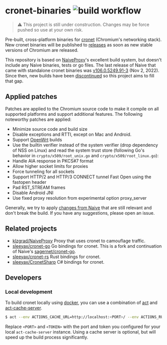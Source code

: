 # cronet-binaries ![build workflow](https://github.com/sleeyax/cronet-binaries/actions/workflows/build.yml/badge.svg)

> :warning: This project is still under construction. Changes may be force pushed so use at your own risk.

Pre-built, cross-platform binaries for [cronet](https://chromium.googlesource.com/chromium/src/+/master/components/cronet/README.md) (Chromium's networking stack). New cronet binaries will be published to [releases](https://github.com/sleeyax/cronet-binaries/releases) as soon as new stable versions of Chromium are released.

This repository is based on [NaiveProxy](https://github.com/klzgrad/naiveproxy)'s excellent build system, but doesn't include any Naive binaries, tests or go files. The last release of Naive that came with standalone cronet binaries was [v106.0.5249.91-3](https://github.com/klzgrad/naiveproxy/releases/tag/v106.0.5249.91-3) (Nov 2, 2022). Since then, new builds have been [discontinued](https://github.com/klzgrad/naiveproxy/issues/471#issuecomment-1457323770) so this project aims to fill that gap.

## Applied patches
Patches are applied to the Chromium source code to make it compile on all supported platforms and support additional features. The following noteworthy patches are applied:

- Minimize source code and build size
- Disable exceptions and RTTI, except on Mac and Android.
- Support [OpenWrt](https://openwrt.org/) builds
- Use the builtin verifier instead of the system verifier (drop dependency of NSS on Linux) and read the system trust store (following Go's behavior in `crypto/x509/root_unix.go` and `crypto/x509/root_linux.go`):
- Handle AIA response in PKCS#7 format
- Allow higher socket limits for proxies
- Force tunneling for all sockets
- Support HTTP/2 and HTTP/3 CONNECT tunnel Fast Open using the fastopen header
- Pad RST_STREAM frames
- Disable Android JNI
- Use fixed proxy resolution from experimental option proxy_server

Generally, we try to apply [changes from Naive](https://github.com/klzgrad/naiveproxy#changes-from-upstream) that are still relevant and don't break the build. If you have any suggestions, please open an issue.

## Related projects
- [klzgrad/NaiveProxy](https://github.com/klzgrad/naiveproxy) Proxy that uses cronet to camouflage traffic.
- [sleeyax/cronet-go](https://github.com/sleeyax/cronet-go) Go bindings for cronet. This is a fork and continuation of Naive's [sagernet/cronet-go](https://github.com/sagernet/cronet-go).
- [sleeyax/cronet-rs](https://github.com/sleeyax/cronet-rs) Rust bindings for cronet.
- [sleeyax/CronetSharp](https://github.com/sleeyax/CronetSharp) C# bindings for cronet.

## Developers
### Local development
To build cronet locally using [docker](https://www.docker.com/), you can use a combination of [act](https://github.com/nektos/act) and [act-cache-server](https://github.com/sp-ricard-valverde/github-act-cache-server).

```bash
$ act --env ACTIONS_CACHE_URL=http://localhost:<PORT>/ --env ACTIONS_RUNTIME_URL=http://localhost:<PORT>/ --env ACTIONS_RUNTIME_TOKEN=<TOKEN> --job linux
```

Replace `<PORT>` and `<TOKEN>` with the port and token you configured for your local `act-cache-server` instance. Using a cache server is optional, but will speed up the build process significantly.
